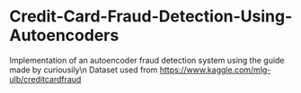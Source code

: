 # Credit-Card-Fraud-Detection-Using-Autoencoders
Implementation of an autoencoder fraud detection system using the guide made by curiousily\n 
Dataset used from https://www.kaggle.com/mlg-ulb/creditcardfraud

